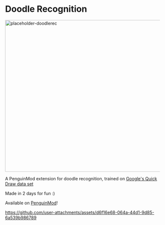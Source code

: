 # Doodle Recognition
<img width="800" height="494" alt="placeholder-doodlerec" src="https://github.com/user-attachments/assets/d129048b-57f1-40bc-9a98-aa32b4daf16e" />

A PenguinMod extension for doodle recognition, trained on [Google's Quick Draw data set](https://github.com/googlecreativelab/quickdraw-dataset)

Made in 2 days for fun :)

Available on [PenguinMod](https://studio.penguinmod.com/editor.html?extension=https://extensions.penguinmod.com/extensions/TheShovel/doodlerec.js)!

https://github.com/user-attachments/assets/d6f16e68-064a-44d1-9d85-6a539b986789

